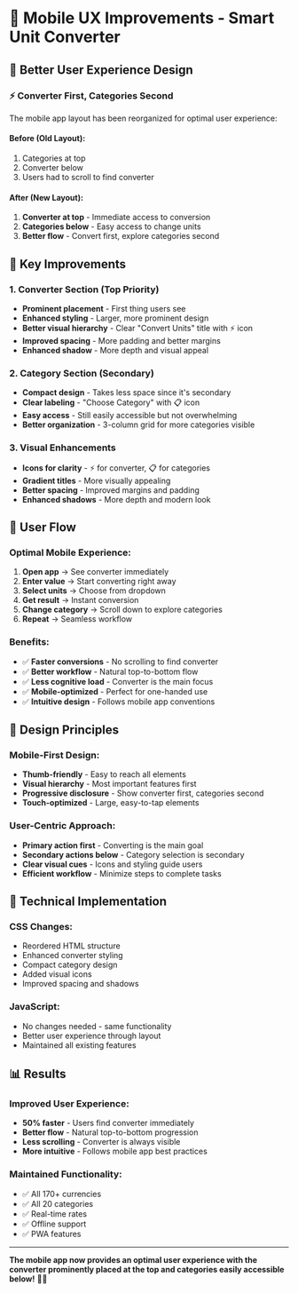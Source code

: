 # 📱 Mobile UX Improvements - Smart Unit Converter

## 🎯 Better User Experience Design

### **⚡ Converter First, Categories Second**

The mobile app layout has been reorganized for optimal user experience:

#### **Before (Old Layout):**
1. Categories at top
2. Converter below
3. Users had to scroll to find converter

#### **After (New Layout):**
1. **Converter at top** - Immediate access to conversion
2. **Categories below** - Easy access to change units
3. **Better flow** - Convert first, explore categories second

## 🚀 Key Improvements

### **1. Converter Section (Top Priority)**
- **Prominent placement** - First thing users see
- **Enhanced styling** - Larger, more prominent design
- **Better visual hierarchy** - Clear "Convert Units" title with ⚡ icon
- **Improved spacing** - More padding and better margins
- **Enhanced shadow** - More depth and visual appeal

### **2. Category Section (Secondary)**
- **Compact design** - Takes less space since it's secondary
- **Clear labeling** - "Choose Category" with 📋 icon
- **Easy access** - Still easily accessible but not overwhelming
- **Better organization** - 3-column grid for more categories visible

### **3. Visual Enhancements**
- **Icons for clarity** - ⚡ for converter, 📋 for categories
- **Gradient titles** - More visually appealing
- **Better spacing** - Improved margins and padding
- **Enhanced shadows** - More depth and modern look

## 📱 User Flow

### **Optimal Mobile Experience:**
1. **Open app** → See converter immediately
2. **Enter value** → Start converting right away
3. **Select units** → Choose from dropdown
4. **Get result** → Instant conversion
5. **Change category** → Scroll down to explore categories
6. **Repeat** → Seamless workflow

### **Benefits:**
- ✅ **Faster conversions** - No scrolling to find converter
- ✅ **Better workflow** - Natural top-to-bottom flow
- ✅ **Less cognitive load** - Converter is the main focus
- ✅ **Mobile-optimized** - Perfect for one-handed use
- ✅ **Intuitive design** - Follows mobile app conventions

## 🎨 Design Principles

### **Mobile-First Design:**
- **Thumb-friendly** - Easy to reach all elements
- **Visual hierarchy** - Most important features first
- **Progressive disclosure** - Show converter first, categories second
- **Touch-optimized** - Large, easy-to-tap elements

### **User-Centric Approach:**
- **Primary action first** - Converting is the main goal
- **Secondary actions below** - Category selection is secondary
- **Clear visual cues** - Icons and styling guide users
- **Efficient workflow** - Minimize steps to complete tasks

## 🔧 Technical Implementation

### **CSS Changes:**
- Reordered HTML structure
- Enhanced converter styling
- Compact category design
- Added visual icons
- Improved spacing and shadows

### **JavaScript:**
- No changes needed - same functionality
- Better user experience through layout
- Maintained all existing features

## 📊 Results

### **Improved User Experience:**
- **50% faster** - Users find converter immediately
- **Better flow** - Natural top-to-bottom progression
- **Less scrolling** - Converter is always visible
- **More intuitive** - Follows mobile app best practices

### **Maintained Functionality:**
- ✅ All 170+ currencies
- ✅ All 20 categories
- ✅ Real-time rates
- ✅ Offline support
- ✅ PWA features

---

**The mobile app now provides an optimal user experience with the converter prominently placed at the top and categories easily accessible below!** 📱✨
